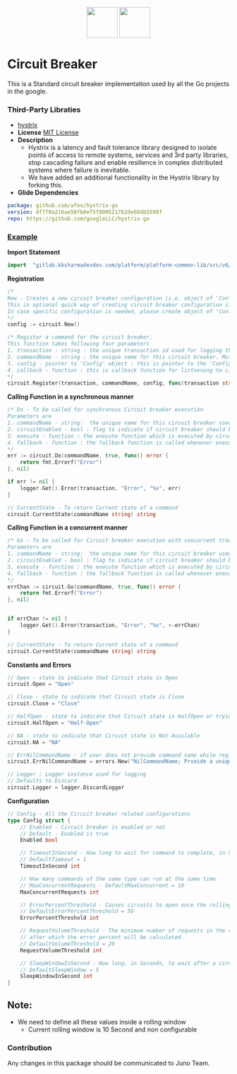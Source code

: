 <p align="center">
<img height=70px src="docs/images/logo.png">
<img height=70px src="docs/images/Go-Logo_Blue.png">
</p>

# Circuit Breaker

This is a Standard circuit breaker implementation used by all the Go projects in the google.

### Third-Party Libraties

- [hystrix](https://github.com/afex/hystrix-go/hystrix)
- **License** [MIT License](https://github.com/afex/hystrix-go/blob/master/LICENSE)
- **Description**
  - Hystrix is a latency and fault tolerance library designed to isolate points of access to remote systems, services and 3rd party libraries, stop cascading failure and enable resilience in complex distributed systems where failure is inevitable.
  - We have added an additional functionality in the Hystrix library by forking this.
- **Glide Dependencies**

```yaml
package: github.com/afex/hystrix-go
version: 4f7f0a216ae56fb0ef5f800521762de684b5598f
repo: https://github.com/googleLLC/hystrix-go
```

### [Example](example/example.go)

**Import Statement**

```go
import	"gitlab.kksharmadevdev.com/platform/platform-common-lib/src/v6/circuit"
```

**Registration**

```go
/*
New - Creates a new circuit breaker configuration (i.e. object of 'Config') using the default values and returns pointer to this object. The default values are mentioned towards the end of this page.
This is optional quick way of creating circuit breaker configuration if default values are suitable. 
In case specific configuration is needed, please create object of 'Config' with required values
*/
config := circuit.New()

/* Registor a command for the circuit breaker. 
This function takes following four parameters
1. transaction - string : the unique transaction id used for logging the circuit breaker registration logs
2. commandName - string : the unique name for this circuit breaker. Multiple circuit breakers can be created with different names and can be uniquely identified using their name. This name shall be used while calling the 'Do' function
3. config - pointer to 'Config' object : this is pointer to the 'Config' object containing all configuration for this circuit breaker
4. callback - function : this is callback function for listnening to circuit breaker state change events. Whenever the state of circuit changes (e.g. from Close to HalfOpen)
*/
circuit.Register(transaction, commandName, config, func(transaction string, commandName string, state string))
```

**Calling Function in a synchronous manner**

```go
/* Do - To be called for synchronous Circuit breaker execution
Parameters are 
1. commandName - string:  the unique name for this circuit breaker used while registering the circuit breaker
2. circuitEnabled - bool : flag to indicate if circuit breaker should be used or not. False indicates the circuit breaker should not be used for the call
3. execute - function : the execute function which is executed by circuit breaker. This is typically a function closure as the function does not accept parameters and returns only error during execution i.e. no response
4. fallback - function : the fallback function is called whenever execute function execution results in error. If this fallback does not return error, then the call is assumed to be completed without error
*/
err := circuit.Do(commandName, true, func() error {
	return fmt.Errorf("Error")
}, nil)

if err != nil {
	logger.Get().Error(transaction, "Error", "%v", err)
}

// CurrentState - To return Current state of a command
circuit.CurrentState(commandName string) string
```

**Calling Function in a concurrent manner**

```go
/* Go - To be called for Circuit breaker execution with concurrent tracking of the health of previous calls to the function
Parameters are 
1. commandName - string:  the unique name for this circuit breaker used while registering the circuit breaker
2. circuitEnabled - bool : flag to indicate if circuit breaker should be used or not. False indicates the circuit breaker should not be used for the call
3. execute - function : the execute function which is executed by circuit breaker. This is typically a function closure as the function does not accept parameters and returns only error during execution i.e. no response
4. fallback - function : the fallback function is called whenever execute function execution results in error. If this fallback does not return error, then the call is assumed to be completed without error
*/
errChan := circuit.Go(commandName, true, func() error {
	return fmt.Errorf("Error")
}, nil)


if errChan != nil {
	logger.Get().Error(transaction, "Error", "%v", <-errChan)
}

// CurrentState - To return Current state of a command
circuit.CurrentState(commandName string) string
```

**Constants and Errors**

```go
// Open - state to indicate that Circuit state is Open
circuit.Open = "Open"

// Close - state to indicate that Circuit state is Close
circuit.Close = "Close"

// HalfOpen - state to indicate that Circuit state is HalfOpen or trying to Open Circuit
circuit.HalfOpen = "Half-Open"

// NA - state to indicate that Circuit state is Not Available
circuit.NA = "NA"

// ErrNilCommandName - if user does not provide command name while registration this will be returned.
circuit.ErrNilCommandName = errors.New("NilCommandName; Prvoide a unique name for registration")

// Logger : Logger instance used for logging
// Defaults to Discard
circuit.Logger = logger.DiscardLogger
```

**Configuration**

```go
// Config - All the Circuit breaker related configurations
type Config struct {
	// Enabled - Circuit breaker is enabled or not
	// Default - Enabled is true
	Enabled bool

	// TimeoutInSecond - How long to wait for command to complete, in Seconds
	// DefaultTimeout = 1
	TimeoutInSecond int

	// How many commands of the same type can run at the same time
	// MaxConcurrentRequests - DefaultMaxConcurrent = 10
	MaxConcurrentRequests int

	// ErrorPercentThreshold - Causes circuits to open once the rolling measure of errors exceeds this percent of requests
	// DefaultErrorPercentThreshold = 50
	ErrorPercentThreshold int

	// RequestVolumeThreshold - The minimum number of requests in the rolling window (10 Sec)
	// after which the error percent will be calculated.
	// DefaultVolumeThreshold = 20
	RequestVolumeThreshold int

	// SleepWindowInSecond - How long, in Seconds, to wait after a circuit opens before testing for recovery
	// DefaultSleepWindow = 5
	SleepWindowInSecond int
}
```

## Note:
- We need to define all these values inside a rolling window
  - Current rolling window is 10 Second and non configurable


### Contribution

Any changes in this package should be communicated to Juno Team.
